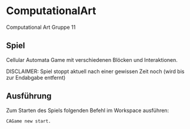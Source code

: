 # ComputationalArt
Computational Art Gruppe 11

## Spiel
Cellular Automata Game mit verschiedenen Blöcken und Interaktionen.

DISCLAIMER: Spiel stoppt aktuell nach einer gewissen Zeit noch (wird bis zur Endabgabe entfernt)

## Ausführung
Zum Starten des Spiels folgenden Befehl im Workspace ausführen:
```
CAGame new start.
```
